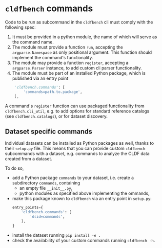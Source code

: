 # `cldfbench` commands

Code to be run as subcommand in the `cldfbench` cli must comply with the following spec:

1. It must be provided in a python module, the name of which will serve as the command name.
2. The module must provide a function `run`, accepting the `argparse.Namespace` as only positional
   argument. This function should implement the command's functionality.
3. The module may provide a function `register`, accepting a `argparse.Parser` instance, to add
   custom cli parser functionality.
4. The module must be part of an installed Python package, which is published via an entry point
   ```python
    'cldfbench.commands': [
        'commands=path.to.package',
    ],
   ```

A command's `register` function can use packaged functionality from `cldfbench.cli_util`, e.g.
to add options for standard reference catalogs (see `cldfbench.catalogs`), or for dataset discovery.


## Dataset specific commands

Individual datasets can be installed as Python packages as well, thanks to their `setup.py` file.
This means that you can provide custom `cldfbench` subcommands with a dataset, e.g.
commands to analyze the CLDF data created from a dataset.

To do so,
- add a Python package `commands` to your dataset, i.e. create a subdirectory `commands`, containing
  - an empty file `__init__.py`,
  - python modules as specified above implementing the ommands,
- make this package known to `cldfbench` via an entry point in `setup.py`:
  ```python
  entry_points={
      'cldfbench.commands': [
          'dsid=commands',
      ],
  }
  ```
- install the dataset running `pip install -e .`
- check the availability of your custom commands running `cldfbench -h`.

